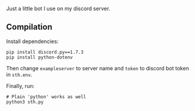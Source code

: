 Just a little bot I use on my discord server.

## Compilation
Install dependencies:
```
pip install discord.py==1.7.3
pip install python-dotenv
```
Then change `exampleserver` to server name and `token` to discord bot token in `sth.env`.

Finally, run:
```
# Plain 'python' works as well
python3 sth.py
```